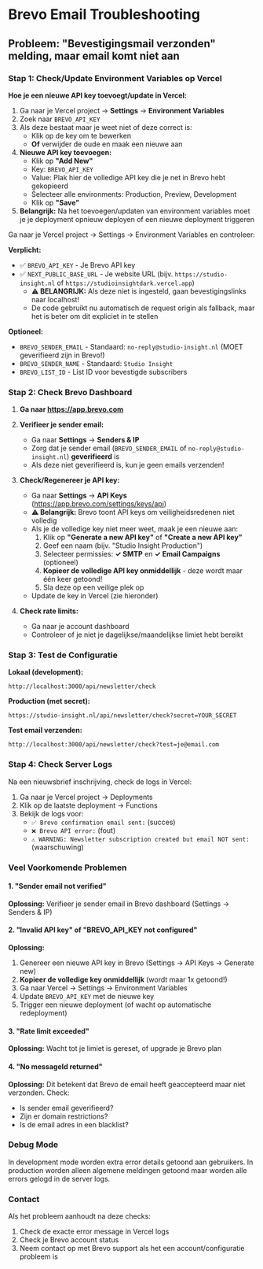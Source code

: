 # Brevo Email Troubleshooting

## Probleem: "Bevestigingsmail verzonden" melding, maar email komt niet aan

### Stap 1: Check/Update Environment Variables op Vercel

**Hoe je een nieuwe API key toevoegt/update in Vercel:**

1. Ga naar je Vercel project → **Settings** → **Environment Variables**
2. Zoek naar `BREVO_API_KEY`
3. Als deze bestaat maar je weet niet of deze correct is:
   - Klik op de key om te bewerken
   - **Of** verwijder de oude en maak een nieuwe aan
4. **Nieuwe API key toevoegen:**
   - Klik op **"Add New"**
   - Key: `BREVO_API_KEY`
   - Value: Plak hier de volledige API key die je net in Brevo hebt gekopieerd
   - Selecteer alle environments: Production, Preview, Development
   - Klik op **"Save"**
5. **Belangrijk:** Na het toevoegen/updaten van environment variables moet je je deployment opnieuw deployen of een nieuwe deployment triggeren

Ga naar je Vercel project → Settings → Environment Variables en controleer:

**Verplicht:**
- ✅ `BREVO_API_KEY` - Je Brevo API key
- ✅ `NEXT_PUBLIC_BASE_URL` - Je website URL (bijv. `https://studio-insight.nl` of `https://studioinsightdark.vercel.app`)
  - **⚠️ BELANGRIJK:** Als deze niet is ingesteld, gaan bevestigingslinks naar localhost!
  - De code gebruikt nu automatisch de request origin als fallback, maar het is beter om dit expliciet in te stellen

**Optioneel:**
- `BREVO_SENDER_EMAIL` - Standaard: `no-reply@studio-insight.nl` (MOET geverifieerd zijn in Brevo!)
- `BREVO_SENDER_NAME` - Standaard: `Studio Insight`
- `BREVO_LIST_ID` - List ID voor bevestigde subscribers

### Stap 2: Check Brevo Dashboard

1. **Ga naar https://app.brevo.com**
2. **Verifieer je sender email:**
   - Ga naar **Settings** → **Senders & IP**
   - Zorg dat je sender email (`BREVO_SENDER_EMAIL` of `no-reply@studio-insight.nl`) **geverifieerd** is
   - Als deze niet geverifieerd is, kun je geen emails verzenden!

3. **Check/Regenereer je API key:**
   - Ga naar **Settings** → **API Keys** (https://app.brevo.com/settings/keys/api)
   - **⚠️ Belangrijk:** Brevo toont API keys om veiligheidsredenen niet volledig
   - Als je de volledige key niet meer weet, maak je een nieuwe aan:
     1. Klik op **"Generate a new API key"** of **"Create a new API key"**
     2. Geef een naam (bijv. "Studio Insight Production")
     3. Selecteer permissies: **✓ SMTP** en **✓ Email Campaigns** (optioneel)
     4. **Kopieer de volledige API key onmiddellijk** - deze wordt maar één keer getoond!
     5. Sla deze op een veilige plek op
   - Update de key in Vercel (zie hieronder)

4. **Check rate limits:**
   - Ga naar je account dashboard
   - Controleer of je niet je dagelijkse/maandelijkse limiet hebt bereikt

### Stap 3: Test de Configuratie

**Lokaal (development):**
```
http://localhost:3000/api/newsletter/check
```

**Production (met secret):**
```
https://studio-insight.nl/api/newsletter/check?secret=YOUR_SECRET
```

**Test email verzenden:**
```
http://localhost:3000/api/newsletter/check?test=je@email.com
```

### Stap 4: Check Server Logs

Na een nieuwsbrief inschrijving, check de logs in Vercel:

1. Ga naar je Vercel project → Deployments
2. Klik op de laatste deployment → Functions
3. Bekijk de logs voor:
   - `✅ Brevo confirmation email sent:` (succes)
   - `❌ Brevo API error:` (fout)
   - `⚠️ WARNING: Newsletter subscription created but email NOT sent:` (waarschuwing)

### Veel Voorkomende Problemen

#### 1. "Sender email not verified"
**Oplossing:** Verifieer je sender email in Brevo dashboard (Settings → Senders & IP)

#### 2. "Invalid API key" of "BREVO_API_KEY not configured"
**Oplossing:** 
1. Genereer een nieuwe API key in Brevo (Settings → API Keys → Generate new)
2. **Kopieer de volledige key onmiddellijk** (wordt maar 1x getoond!)
3. Ga naar Vercel → Settings → Environment Variables
4. Update `BREVO_API_KEY` met de nieuwe key
5. Trigger een nieuwe deployment (of wacht op automatische redeployment)

#### 3. "Rate limit exceeded"
**Oplossing:** Wacht tot je limiet is gereset, of upgrade je Brevo plan

#### 4. "No messageId returned"
**Oplossing:** Dit betekent dat Brevo de email heeft geaccepteerd maar niet verzonden. Check:
- Is sender email geverifieerd?
- Zijn er domain restrictions?
- Is de email adres in een blacklist?

### Debug Mode

In development mode worden extra error details getoond aan gebruikers. In production worden alleen algemene meldingen getoond maar worden alle errors gelogd in de server logs.

### Contact

Als het probleem aanhoudt na deze checks:
1. Check de exacte error message in Vercel logs
2. Check je Brevo account status
3. Neem contact op met Brevo support als het een account/configuratie probleem is


